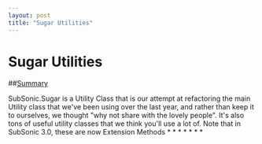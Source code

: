 ```yaml
---
layout: post
title: "Sugar Utilities"
---
```


# Sugar Utilities

##[Summary]()

 SubSonic.Sugar is a Utility Class that is our attempt at refactoring the main Utility class that we've been using over the last year, and rather than keep it to ourselves, we thought "why not share with the lovely people". It's also tons of useful utility classes that we think you'll use a lot of. 
Note that in SubSonic 3.0, these are now Extension Methods  *
 *
 *
 *
 *
 *
 *

